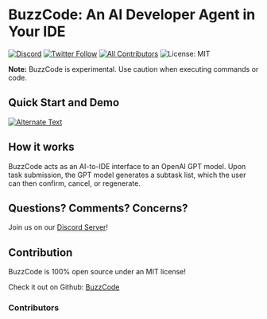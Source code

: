 # BuzzCode: An AI Developer Agent in Your IDE

[![Discord](https://discordapp.com/api/guilds/1111329465973342328/widget.png?style=shield)](https://discord.gg/8UQTFvg8e7)
[![Twitter Follow](https://img.shields.io/twitter/follow/thebuzzcode?style=social)](https://twitter.com/thebuzzcode)
[![All Contributors](https://img.shields.io/badge/all_contributors-1-blue.svg?style=flat-square)](#contributors)
![License: MIT](https://img.shields.io/github/license/matthewvb77/buzzcode)


**Note:** BuzzCode is experimental. Use caution when executing commands or code.

## Quick Start and Demo

[![Alternate Text](https://img.youtube.com/vi/P_7XcMeB-jw/0.jpg)](https://www.youtube.com/watch?v=P_7XcMeB-jw)

## How it works

BuzzCode acts as an AI-to-IDE interface to an OpenAI GPT model. Upon task submission, the GPT model generates a subtask list, which the user can then confirm, cancel, or regenerate.

## Questions? Comments? Concerns?

Join us on our [Discord Server](https://discord.com/invite/8UQTFvg8e7)!

## Contribution

BuzzCode is 100% open source under an MIT license!

Check it out on Github: [BuzzCode](https://github.com/matthewvb77/buzzcode)

### Contributors
